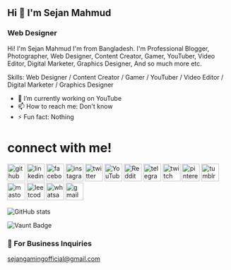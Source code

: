 ## Hi 👋 I'm Sejan Mahmud 
### Web Designer

Hi! I'm Sejan Mahmud I'm from Bangladesh. I'm Professional Blogger, Photographer, Web Designer, Content Creator, Gamer, YouTuber, Video Editor, Digital Marketer, Graphics Designer, And so much more etc.

Skills: Web Designer / Content Creator / Gamer / YouTuber / Video Editor / Digital Marketer / Graphics Designer

- 🔭 I’m currently working on YouTube 
- 📫 How to reach me: Don't know 
- ⚡ Fun fact: Nothing 

# connect with me!

[<img src='https://cdn.jsdelivr.net/npm/simple-icons@3.0.1/icons/github.svg' alt='github' height='40'>](https://github.com/Sejanmahmudofficial)  [<img src='https://cdn.jsdelivr.net/npm/simple-icons@3.0.1/icons/linkedin.svg' alt='linkedin' height='40'>](https://www.linkedin.com/in/sejanmahmudofficial/)  [<img src='https://cdn.jsdelivr.net/npm/simple-icons@3.0.1/icons/facebook.svg' alt='facebook' height='40'>](https://www.facebook.com/SejanMahmudOfficial)  [<img src='https://cdn.jsdelivr.net/npm/simple-icons@3.0.1/icons/instagram.svg' alt='instagram' height='40'>](https://www.instagram.com/sejan__mahmud/)  [<img src='https://cdn.jsdelivr.net/npm/simple-icons@3.0.1/icons/twitter.svg' alt='twitter' height='40'>](https://twitter.com/Sejan__Mahmud)  [<img src='https://cdn.jsdelivr.net/npm/simple-icons@3.0.1/icons/youtube.svg' alt='YouTube' height='40'>](https://youtube.com/@sejan_gaming_official?si=JtscGk7KtbdYDylo)  [<img src='https://cdn.jsdelivr.net/npm/simple-icons@3.0.1/icons/reddit.svg' alt='Reddit' height='40'>](https://www.reddit.com/user/Sejan__Mahmud)  [<img src='https://cdn.jsdelivr.net/npm/simple-icons@3.0.1/icons/telegram.svg' alt='telegram' height='40'>](http://t.me/Sejan_Mahmud)  [<img src='https://cdn.jsdelivr.net/npm/simple-icons@3.0.1/icons/twitch.svg' alt='twitch' height='40'>](https://twitch.tv/sejanmahmud)  [<img src='https://cdn.jsdelivr.net/npm/simple-icons@3.0.1/icons/pinterest.svg' alt='pinterest' height='40'>](https://Pinterest.com/Sejan_Mahmud)  [<img src='https://cdn.jsdelivr.net/npm/simple-icons@3.0.1/icons/tumblr.svg' alt='tumblr' height='40'>](https://Tumblr.com/@sejanmahmud)  [<img src='https://cdn.jsdelivr.net/npm/simple-icons@3.0.1/icons/mastodon.svg' alt='mastodon' height='40'>](https://mastodon.social/@SejanMahmud)  [<img src='https://cdn.jsdelivr.net/npm/simple-icons@3.0.1/icons/leetcode.svg' alt='leetcode' height='40'>](https://leetcode.com/SejanMahmud)  [<img src='https://cdn.jsdelivr.net/npm/simple-icons@3.0.1/icons/whatsapp.svg' alt='whatsapp' height='40'>](https://wa.me/8801892063187)  [<img src='https://cdn.jsdelivr.net/npm/simple-icons@3.0.1/icons/gmail.svg' alt='gmail' height='40'>](sejangamingofficial@gmail.com )  

![GitHub stats](https://github-readme-stats.vercel.app/api?username=Sejanmahmudofficial&show_icons=true&count_private=true)  

![Vaunt Badge](https://api.vaunt.dev/v1/github/entities/Sejanmahmudofficial/contributions?format=svg&private=true)  

### 📧 For Business Inquiries
sejangamingofficial@gmail.com

